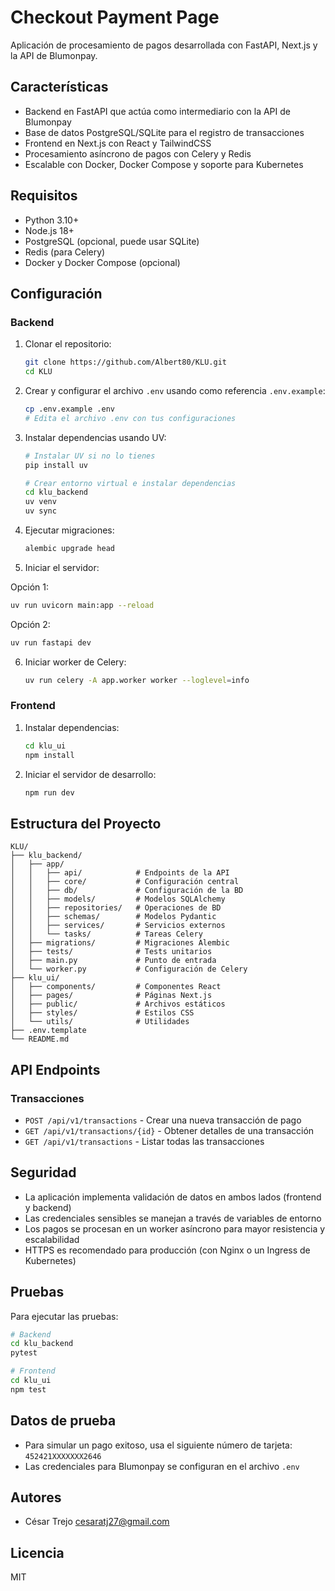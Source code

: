 # Checkout Payment Page

Aplicación de procesamiento de pagos desarrollada con FastAPI, Next.js y la API de Blumonpay.

## Características

- Backend en FastAPI que actúa como intermediario con la API de Blumonpay
- Base de datos PostgreSQL/SQLite para el registro de transacciones
- Frontend en Next.js con React y TailwindCSS
- Procesamiento asíncrono de pagos con Celery y Redis
- Escalable con Docker, Docker Compose y soporte para Kubernetes

## Requisitos

- Python 3.10+
- Node.js 18+
- PostgreSQL (opcional, puede usar SQLite)
- Redis (para Celery)
- Docker y Docker Compose (opcional)

## Configuración

### Backend

1. Clonar el repositorio:
   ```bash
   git clone https://github.com/Albert80/KLU.git
   cd KLU
   ```

2. Crear y configurar el archivo `.env` usando como referencia `.env.example`:
   ```bash
   cp .env.example .env
   # Edita el archivo .env con tus configuraciones
   ```

3. Instalar dependencias usando UV:
   ```bash
   # Instalar UV si no lo tienes
   pip install uv
   
   # Crear entorno virtual e instalar dependencias
   cd klu_backend
   uv venv
   uv sync
   ```

4. Ejecutar migraciones:
   ```bash
   alembic upgrade head
   ```

5. Iniciar el servidor:

Opción 1:
   ```bash
   uv run uvicorn main:app --reload
   ```
Opción 2:
   ```bash
   uv run fastapi dev
   ```

6. Iniciar worker de Celery:
   ```bash
   uv run celery -A app.worker worker --loglevel=info
   ```

### Frontend

1. Instalar dependencias:
   ```bash
   cd klu_ui
   npm install
   ```

2. Iniciar el servidor de desarrollo:
   ```bash
   npm run dev
   ```


## Estructura del Proyecto

```
KLU/
├── klu_backend/
│   ├── app/
│   │   ├── api/            # Endpoints de la API
│   │   ├── core/           # Configuración central
│   │   ├── db/             # Configuración de la BD
│   │   ├── models/         # Modelos SQLAlchemy
│   │   ├── repositories/   # Operaciones de BD
│   │   ├── schemas/        # Modelos Pydantic
│   │   ├── services/       # Servicios externos
│   │   └── tasks/          # Tareas Celery
│   ├── migrations/         # Migraciones Alembic
│   ├── tests/              # Tests unitarios
│   ├── main.py             # Punto de entrada
│   └── worker.py           # Configuración de Celery
├── klu_ui/
│   ├── components/         # Componentes React
│   ├── pages/              # Páginas Next.js
│   ├── public/             # Archivos estáticos
│   ├── styles/             # Estilos CSS
│   └── utils/              # Utilidades
├── .env.template
└── README.md
```

## API Endpoints

### Transacciones

- `POST /api/v1/transactions` - Crear una nueva transacción de pago
- `GET /api/v1/transactions/{id}` - Obtener detalles de una transacción
- `GET /api/v1/transactions` - Listar todas las transacciones

## Seguridad

- La aplicación implementa validación de datos en ambos lados (frontend y backend)
- Las credenciales sensibles se manejan a través de variables de entorno
- Los pagos se procesan en un worker asíncrono para mayor resistencia y escalabilidad
- HTTPS es recomendado para producción (con Nginx o un Ingress de Kubernetes)

## Pruebas

Para ejecutar las pruebas:

```bash
# Backend
cd klu_backend
pytest

# Frontend
cd klu_ui
npm test
```

## Datos de prueba

- Para simular un pago exitoso, usa el siguiente número de tarjeta: `452421XXXXXXX2646`
- Las credenciales para Blumonpay se configuran en el archivo `.env`

## Autores

- César Trejo <cesaratj27@gmail.com>

## Licencia

MIT
